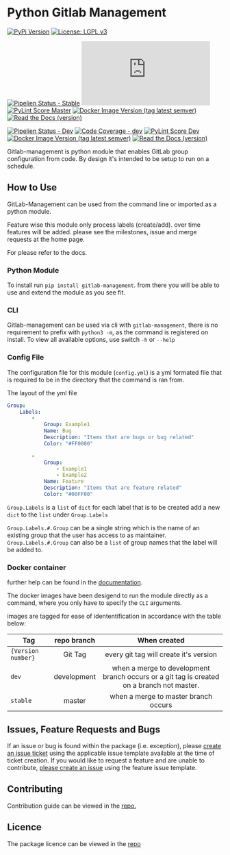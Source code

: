 # Python Gitlab Management

[![PyPi Version](https://img.shields.io/badge/dynamic/json?label=PyPi%20Package&query=$.info.version&url=https://pypi.org/pypi/gitlab-management/json&logo=pypi&logoColor=white&style=plastic)](https://pypi.org/project/gitlab-management/)
[![License: LGPL v3](https://img.shields.io/badge/License-LGPL%20v3-green.svg?style=plastic&logo=gnu&logocolor=white)](https://gitlab.com/nofusscomputing/projects/python-gitlab-management/-/blob/master/LICENCE)




[![Pipelien Status - Stable](https://img.shields.io/badge/dynamic/json.svg?label=Pipeline%20%5Bstable%5D&query=0.status&url=https://gitlab.com/api/v4/projects/19099644/pipelines?ref=master&color=ff782e&logo=gitlab&style=plastic)](https://gitlab.com/nofusscomputing/projects/python-gitlab-management/) 
[![Code Coverage - Stable](https://img.shields.io/badge/dynamic/json?color=F01F7A&label=Coverage%20%5Bstable%5D&query=%24.totals.percent_covered&suffix=%&logo=codecov&style=plastic&url=https%3A%2F%2Fnofusscomputing.gitlab.io%2Fprojects%2Fpython-gitlab-management%2Fmaster%2Fcoverage.json)](https://nofusscomputing.gitlab.io/projects/python-gitlab-management/master/coverage/) 
[![PyLint Score Master](https://img.shields.io/badge/dynamic/json?color=73398D&label=PyLint%20Score%20%5Bstable%5D&query=%24.PyLintScore&style=plastic&url=https:%2F%2Fgitlab.com%2Fnofusscomputing%2Fprojects%2Fpython-gitlab-management%2F-%2Fjobs%2Fartifacts%2Fmaster%2Ffile%2Fbadge_pylint.json?job=PyLint)](https://gitlab.com/nofusscomputing/projects/python-gitlab-management/-/jobs/artifacts/master/file/gl-code-quality-report.html?job=PyLint)
[![Docker Image Version (tag latest semver)](https://img.shields.io/docker/v/nofusscomputing/gitlab-management/stable?color=2496ED&label=Docker%20%5Bstable%5D&logo=docker&style=plastic)](https://hub.docker.com/r/nofusscomputing/gitlab-management)
[![Read the Docs (version)](https://img.shields.io/readthedocs/python-gitlab-management/stable?label=Docs%20stable&logo=readthedocs&style=plastic)](https://python-gitlab-management.readthedocs.io/en/stable/)


[![Pipelien Status - Dev](https://img.shields.io/badge/dynamic/json.svg?label=Pipeline%20%5BDev%5D&query=0.status&url=https://gitlab.com/api/v4/projects/19099644/pipelines/?ref=development&color=ff782e&logo=gitlab&style=plastic)](https://gitlab.com/nofusscomputing/projects/python-gitlab-management/)
[![Code Coverage - dev](https://img.shields.io/badge/dynamic/json?color=F01F7A&label=Coverage%20%5BDev%5D&query=%24.totals.percent_covered&suffix=%&logo=codecov&style=plastic&url=https://gitlab.com/nofusscomputing/projects/python-gitlab-management/-/jobs/artifacts/development/file/badge_coverage.json?job=Coverage)](https://nofusscomputing.gitlab.io/projects/python-gitlab-management/development/coverage/)
[![PyLint Score Dev](https://img.shields.io/badge/dynamic/json?color=73398D&label=PyLint%20Score%20%5BDev%5D&query=%24.PyLintScore&style=plastic&url=https://gitlab.com/nofusscomputing/projects/python-gitlab-management/-/jobs/artifacts/development/file/badge_pylint.json?job=PyLint)](https://gitlab.com/nofusscomputing/projects/python-gitlab-management/-/jobs/artifacts/development/file/gl-code-quality-report.html?job=PyLint)
[![Docker Image Version (tag latest semver)](https://img.shields.io/docker/v/nofusscomputing/gitlab-management/dev?color=2496ED&label=Docker%20%5Bdev%5D&logo=docker&style=plastic)](https://hub.docker.com/r/nofusscomputing/gitlab-management)
[![Read the Docs (version)](https://img.shields.io/readthedocs/python-gitlab-management/development?label=Docs%20devel&logo=readthedocs&style=plastic)](https://python-gitlab-management.readthedocs.io/en/development/)


Gitlab-management is python module that enables GitLab group configuration from code. By design it's intended to be setup to run on a schedule. 

## How to Use
GitLab-Management can be used from the command line or imported as a python module.

Feature wise this module only process labels (create/add). over time features will be added. please see the milestones, issue and merge requests at the home page.

For please refer to the docs.


### Python Module
To install run `pip install gitlab-management`. from there you will be able to use and extend the module as you see fit.

### CLI
Gitlab-management can be used via cli with `gitlab-management`, there is no requirement to prefix with `python3 -m`, as the command is registered on install. To view all available options, use switch `-h` or `--help`

### Config File
The configuration file for this module (`config.yml`) is a yml formated file that is required to be in the directory that the command is ran from.

The layout of the yml file
``` yaml
Group:
    Labels:
        -
            Group: Example1
            Name: Bug
            Description: "Items that are bugs or bug related"
            Color: "#FF0000"

        -
            Group: 
                - Example1
                - Example2
            Name: Feature
            Description: "Items that are feature related"
            Color: "#00FF00"

```

`Group.Labels` is a `list` of `dict` for each label that is to be created add a new `dict` to the `list` under `Group.Labels`

`Group.Labels.#.Group` can be a single string which is the name of an existing group that the user has access to as maintainer. `Group.Labels.#.Group` can also be a `list` of group names that the label will be added to.


### Docker container
further help can be found in the [documentation](https://python-gitlab-management.readthedocs.io/en/development/pages/docker.html).

The docker images have been desigend to run the module directly as a command, where you only have to specify the `CLI` arguments.

images are tagged for ease of idententification in accordance with the table below:

| Tag                |   repo branch   |  When created |
|--------------------|:---------------:|:------:|
| `{Version number}` |  Git Tag        | every git tag will create it's version |
| `dev`              |   development   |   when a merge to development branch occurs or a git tag is created on a branch not master. |
| `stable`           |     master      |    when a merge to master branch occurs |

## Issues, Feature Requests and Bugs
If an issue or bug is found within the package (i.e. exception), please [create an issue ticket](https://gitlab.com/nofusscomputing/projects/python-gitlab-management/-/issues) using the applicable issue template available at the time of ticket creation. If you would like to request a feature and are unable to contribute, [please create an issue](https://gitlab.com/nofusscomputing/projects/python-gitlab-management/-/issues) using the feature issue template.

## Contributing
Contribution guide can be viewed in the [repo.](https://gitlab.com/nofusscomputing/projects/python-gitlab-management/-/blob/master/CONTRIBUTING.md)


## Licence
The package licence can be viewed in the [repo](https://gitlab.com/nofusscomputing/projects/python-gitlab-management/-/blob/master/LICENSE)